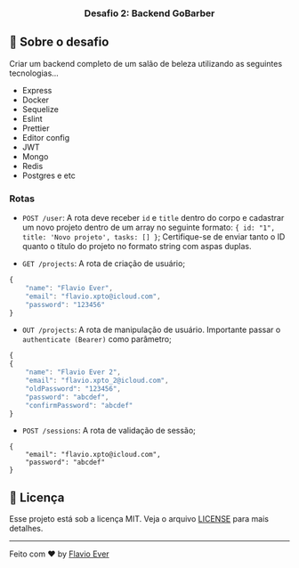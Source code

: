 <h3 align="center">
  Desafio 2: Backend GoBarber
</h3>

## :rocket: Sobre o desafio
Criar um backend completo de um salão de beleza utilizando as seguintes tecnologias...
- Express
- Docker
- Sequelize
- Eslint
- Prettier
- Editor config
- JWT
- Mongo
- Redis
- Postgres e etc

### Rotas

- `POST /user`: A rota deve receber `id` e `title` dentro do corpo e cadastrar um novo projeto dentro de um array no seguinte formato: `{ id: "1", title: 'Novo projeto', tasks: [] }`; Certifique-se de enviar tanto o ID quanto o título do projeto no formato string com aspas duplas.

- `GET /projects`: A rota de criação de usuário;
```js
{
	"name": "Flavio Ever",
	"email": "flavio.xpto@icloud.com",
	"password": "123456"
}
```

- `OUT /projects`: A rota de manipulação de usuário. Importante passar o `authenticate (Bearer)` como parâmetro;
```js
{
{
	"name": "Flavio Ever 2", 
	"email": "flavio.xpto_2@icloud.com",
	"oldPassword": "123456",
	"password": "abcdef",
	"confirmPassword": "abcdef"
}

```
- `POST /sessions`: A rota de validação de sessão;
```
{
	"email": "flavio.xpto@icloud.com",
	"password": "abcdef"
}
```

## :memo: Licença

Esse projeto está sob a licença MIT. Veja o arquivo [LICENSE](LICENSE) para mais detalhes.

---

Feito com ♥ by [Flavio Ever](https://linkedin.com/in/flavio-ever)
